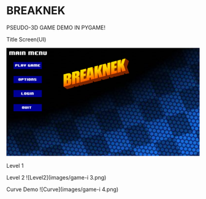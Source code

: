 # BREAKNEK
PSEUDO-3D GAME DEMO IN PYGAME!

Title Screen(UI)

![BREAKNEK/images/game-i 1.png](https://github.com/HUNTER9769/BREAKNEK/blob/74861f8292dda2381a1eb59745e4cef0e8c66326/images/game-i%201.png)

Level 1


Level 2
![Level2](images/game-i 3.png)

Curve Demo
![Curve](images/game-i 4.png)




